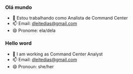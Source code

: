 ### Olá mundo  
- 🔭 Estou trabalhando como Analista de Command Center  
- 📫 Email: dleitedias@gmail.com
- 😄 Pronome: ela/dela

<div></div>

### Hello word
- 🔭 I am working as Command Center Analyst
- 📫 Email: dleitedias@gmail.com
- 😄 Pronoun: she/her
